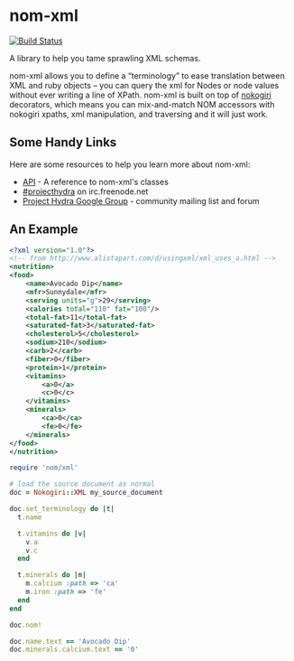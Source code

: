 # nom-xml

[![Build Status](https://secure.travis-ci.org/cbeer/nom.png)](http://travis-ci.org/cbeer/nom)

A library to help you tame sprawling XML schemas.

nom-xml allows you to define a “terminology” to ease translation between XML and ruby objects – you can query the xml for Nodes or node values without ever writing a line of XPath. nom-xml is built on top of [nokogiri](http://nokogiri.org) decorators, which means you can mix-and-match NOM accessors with nokogiri xpaths, xml manipulation, and traversing and it will just work.


Some Handy Links
----------------
Here are some resources to help you learn more about nom-xml:

- [API](http://rubydoc.info/github/cbeer/nom-xml) - A reference to nom-xml's classes
- [#projecthydra](http://webchat.freenode.net/?channels=#projecthydra) on irc.freenode.net
- [Project Hydra Google Group](http://groups.google.com/group/hydra-tech) - community mailing list and forum

An Example
---------------

```xml
<?xml version="1.0"?>
<!-- from http://www.alistapart.com/d/usingxml/xml_uses_a.html -->
<nutrition>
<food>
	<name>Avocado Dip</name>
	<mfr>Sunnydale</mfr>
	<serving units="g">29</serving>
	<calories total="110" fat="100"/>
	<total-fat>11</total-fat>
	<saturated-fat>3</saturated-fat>
	<cholesterol>5</cholesterol>
	<sodium>210</sodium>
	<carb>2</carb>
	<fiber>0</fiber>
	<protein>1</protein>
	<vitamins>
		<a>0</a>
		<c>0</c>
	</vitamins>
	<minerals>
		<ca>0</ca>
		<fe>0</fe>
	</minerals>
</food>
</nutrition>
```

```ruby
require 'nom/xml'

# load the source document as normal
doc = Nokogiri::XML my_source_document

doc.set_terminology do |t|
  t.name

  t.vitamins do |v|
    v.a
    v.c
  end

  t.minerals do |m|
    m.calcium :path => 'ca'
    m.iron :path => 'fe'
  end
end

doc.nom!

doc.name.text == 'Avocado Dip'
doc.minerals.calcium.text == '0'
```



